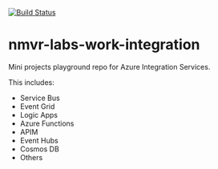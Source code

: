 [![Build Status](https://dev.azure.com/nmvr-labs-work-org/nmvr-labs-work/_apis/build/status/nunoviaes.nmvr-labs-work-integration?branchName=master)](https://dev.azure.com/nmvr-labs-work-org/nmvr-labs-work/_build/latest?definitionId=1&branchName=master)

# nmvr-labs-work-integration

Mini projects playground repo for Azure Integration Services. 

This includes: 

* Service Bus
* Event Grid
* Logic Apps
* Azure Functions
* APIM
* Event Hubs
* Cosmos DB
* Others

